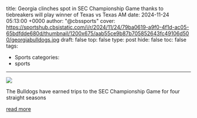 title: Georgia clinches spot in SEC Championship Game thanks to tiebreakers will play winner of Texas vs Texas AM
date: 2024-11-24 05:13:00 +0000
author: "@cbssports"
cover: https://sportshub.cbsistatic.com/i/r/2024/11/24/79ba0619-a9f0-4f1d-ac05-65bdfdde680d/thumbnail/1200x675/aab55ce9b87b705852643fc49106d500/georgiabulldogs.jpg
draft: false
top: false
type: post
hide: false
toc: false
tags:
  - Sports
categories:
  - sports
---

![](https://sportshub.cbsistatic.com/i/r/2024/11/24/79ba0619-a9f0-4f1d-ac05-65bdfdde680d/thumbnail/1200x675/aab55ce9b87b705852643fc49106d500/georgiabulldogs.jpg)

The Bulldogs have earned trips to the SEC Championship Game for four straight seasons

[read more](https://www.cbssports.com/college-football/news/georgia-clinches-spot-in-sec-championship-game-thanks-to-tiebreakers-will-play-winner-of-texas-vs-texas-a-m/)
